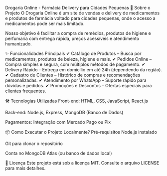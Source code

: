 Drogaria Online - Farmácia Delivery para Cidades Pequenas
📌 Sobre o Projeto
O Drogaria Online é um site de vendas e delivery de medicamentos e produtos de farmácia voltado para cidades pequenas, onde o acesso a medicamentos pode ser mais limitado.

Nosso objetivo é facilitar a compra de remédios, produtos de higiene e perfumaria com entrega rápida, preços acessíveis e atendimento humanizado.

✨ Funcionalidades Principais
✔ Catálogo de Produtos – Busca por medicamentos, produtos de beleza, higiene e mais.
✔ Pedidos Online – Compra simples e segura, com múltiplos métodos de pagamento.
✔ Delivery Rápido – Entrega em domicílio em até 24h (dependendo da região).
✔ Cadastro de Clientes – Histórico de compras e recomendações personalizadas.
✔ Atendimento por WhatsApp – Suporte rápido para dúvidas e pedidos.
✔ Promoções e Descontos – Ofertas especiais para clientes frequentes.

🛠 Tecnologias Utilizadas
Front-end: HTML, CSS, JavaScript, React.js

Back-end: Node.js, Express, MongoDB (Banco de Dados)

Pagamentos: Integração com Mercado Pago ou Pix


📦 Como Executar o Projeto Localmente?
Pré-requisitos
Node.js instalado

Git para clonar o repositório

Conta no MongoDB Atlas (ou banco de dados local)



📄 Licença
Este projeto está sob a licença MIT. Consulte o arquivo LICENSE para mais detalhes.
